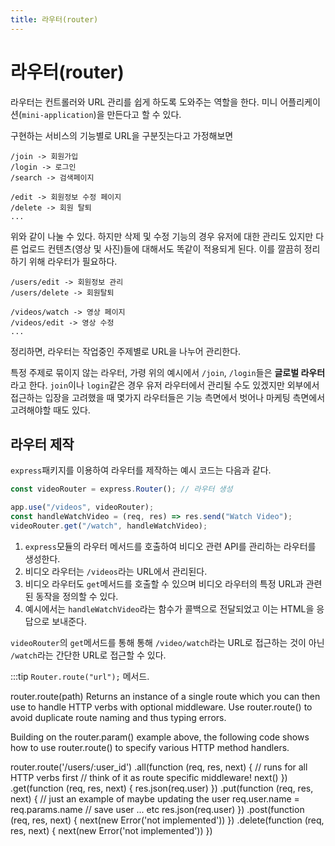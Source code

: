 ```yaml
---
title: 라우터(router)
---
```


# 라우터(router)

라우터는 컨트롤러와 URL 관리를 쉽게 하도록 도와주는 역할을 한다. 미니 어플리케이션(`mini-application`)을 만든다고 할 수 있다.

구현하는 서비스의 기능별로 URL을 구분짓는다고 가정해보면

```text
/join -> 회원가입
/login -> 로그인
/search -> 검색페이지

/edit -> 회원정보 수정 페이지
/delete -> 회원 탈퇴
...
```

위와 같이 나눌 수 있다. 하지만 삭제 및 수정 기능의 경우 유저에 대한 관리도 있지만 다른 업로드 컨텐츠(영상 및 사진)들에 대해서도 똑같이 적용되게 된다.
이를 깔끔히 정리하기 위해 라우터가 필요하다.

```text
/users/edit -> 회원정보 관리
/users/delete -> 회원탈퇴

/videos/watch -> 영상 페이지
/videos/edit -> 영상 수정
...
```

정리하면, 라우터는 작업중인 주제별로 URL을 나누어 관리한다.

특정 주제로 묶이지 않는 라우터, 가령 위의 예시에서 `/join`, `/login`들은 **글로벌 라우터**라고 한다. `join`이나 `login`같은 경우 유저 라우터에서 관리될 수도 있겠지만 외부에서 접근하는 입장을 고려했을 때 몇가지 라우터들은 기능 측면에서 벗어나 마케팅 측면에서 고려해야할 때도 있다.

## 라우터 제작

`express`패키지를 이용하여 라우터를 제작하는 예시 코드는 다음과 같다.

```js
const videoRouter = express.Router(); // 라우터 생성

app.use("/videos", videoRouter);
const handleWatchVideo = (req, res) => res.send("Watch Video");
videoRouter.get("/watch", handleWatchVideo);
```

1. `express`모듈의 라우터 메서드를 호출하여 비디오 관련 API를 관리하는 라우터를 생성한다.
2. 비디오 라우터는 `/videos`라는 URL에서 관리된다.
3. 비디오 라우터도 `get`메서드를 호출할 수 있으며 비디오 라우터의 특정 URL과 관련된 동작을 정의할 수 있다.
4. 예시에서는 `handleWatchVideo`라는 함수가 콜백으로 전달되었고 이는 HTML을 응답으로 보내준다.

`videoRouter`의 `get`메서드를 통해 통해 `/video/watch`라는 URL로 접근하는 것이 아닌 `/watch`라는 간단한 URL로 접근할 수 있다.

:::tip
`Router.route("url");` 메서드.

router.route(path)
Returns an instance of a single route which you can then use to handle HTTP verbs with optional middleware. Use router.route() to avoid duplicate route naming and thus typing errors.

Building on the router.param() example above, the following code shows how to use router.route() to specify various HTTP method handlers.

router.route('/users/:user_id')
.all(function (req, res, next) {
// runs for all HTTP verbs first
// think of it as route specific middleware!
next()
})
.get(function (req, res, next) {
res.json(req.user)
})
.put(function (req, res, next) {
// just an example of maybe updating the user
req.user.name = req.params.name
// save user ... etc
res.json(req.user)
})
.post(function (req, res, next) {
next(new Error('not implemented'))
})
.delete(function (req, res, next) {
next(new Error('not implemented'))
})

```

```
